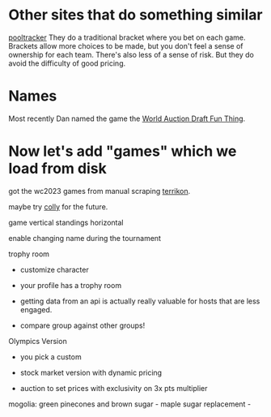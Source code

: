
# Other sites that do something similar

[pooltracker](https://www.pooltracker.com/game_info/world-cup.asp)
They do a traditional bracket where you bet on each game.
Brackets allow more choices to be made, but you don't feel a sense of ownership for each team.
There's also less of a sense of risk.
But they do avoid the difficulty of good pricing.


# Names

Most recently Dan named the game the [World Auction Draft Fun Thing](https://mail.google.com/mail/u/0/#search/world+cup+2023/FMfcgzGtwDFhTdlCVqLNkdMttDbJcRQW).

# Now let's add "games" which we load from disk

got the wc2023 games from manual scraping [terrikon](https://terrikon.com/en/womensworldcup).

maybe try [colly](https://go-colly.org/) for the future.


game vertical
standings horizontal

enable changing name during the tournament

trophy room 
- customize character
- your profile has a trophy room

- getting data from an api is actually really valuable for hosts that are less engaged.
- compare group against other groups!

Olympics Version
- you pick a custom 

- stock market version with dynamic pricing
- auction to set prices with exclusivity on 3x pts multiplier 

mogolia: green pinecones and brown sugar - maple sugar replacement - 

